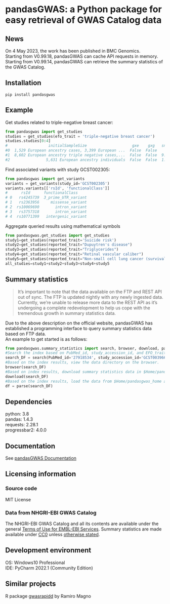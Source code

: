 # pandasGWAS: a Python package for easy retrieval of GWAS Catalog data
## News
On 4 May 2023, the work has been published in BMC Genomics.    
Starting from V0.99.18, pandasGWAS can cache API requests in memory.    
Starting from V0.99.14, pandasGWAS can retrieve the summary statistics of the GWAS Catalog.
## Installation
`pip install pandasgwas`
## Example
Get studies related to triple-negative breast cancer:
```Python
from pandasgwas import get_studies
studies = get_studies(efo_trait = 'triple-negative breast cancer')
studies.studies[0:4]
#                  initialSampleSize                    gxe    gxg   snpCount  qualifier  imputed  pooled studyDesignComment  accessionId   fullPvalueSet  userRequested            platforms                                ancestries                                   genotypingTechnologies                             replicationSampleSize                                diseaseTrait.trait                 publicationInfo.pubmedId publicationInfo.publicationDate publicationInfo.publication               publicationInfo.title                publicationInfo.author.fullname publicationInfo.author.orcid
#0  1,529 European ancestry cases, 3,399 European ...  False  False        NaN    None     True     False        None           GCST002305      False          False      [{'manufacturer': 'Illumina'}]  [{'type': 'replication', 'numberOfIndividuals'...  [{'genotypingTechnology': 'Genome-wide genotyp...  2,148 European ancestry cases, 1,309 European ...  Breast cancer (estrogen-receptor negative, pro...         24325915                    2013-12-09                    Carcinogenesis      Genome-wide association study identifies 25 kn...           Purrington KS              0000-0002-5710-1692    
#1  8,602 European ancestry triple negative cases,...  False  False  9.700e+06       ~     True     False        None           GCST010100      False           True      [{'manufacturer': 'Illumina'}]  [{'type': 'initial', 'numberOfIndividuals': 11...  [{'genotypingTechnology': 'Genome-wide genotyp...                                                 NA  Breast cancer (estrogen-receptor negative, pro...         32424353                    2020-05-18                         Nat Genet      Genome-wide association study identifies 32 no...                 Zhang H                             None    
#2                5,631 European ancestry individuals  False  False  1.000e+07    None     True     False        None         GCST90029052      False          False                                  []  [{'type': 'initial', 'numberOfIndividuals': 56...  [{'genotypingTechnology': 'Genome-wide genotyp...                                                 NA  15-year breast cancer-specific survival (ER ne...         34407845                    2021-08-18                 Breast Cancer Res      Association of germline genetic variants with ...                 Morra A                             None
```
Find associated variants with study GCST002305:

```Python
from pandasgwas import get_variants
variants = get_variants(study_id='GCST002305')
variants.variants[['rsId', 'functionalClass']]
#      rsId      functionalClass   
# 0   rs4245739  3_prime_UTR_variant
# 1   rs2363956     missense_variant
# 2  rs10069690       intron_variant
# 3   rs3757318       intron_variant
# 4  rs10771399   intergenic_variant
```
Aggregate queried results using mathematical symbols
```Python
from pandasgwas.get_studies import get_studies
study1=get_studies(reported_trait='Suicide risk')
study2=get_studies(reported_trait="Dupuytren's disease")
study3=get_studies(reported_trait="Triglycerides")
study4=get_studies(reported_trait="Retinal vascular caliber")
study5=get_studies(reported_trait="Non-small cell lung cancer (survival)")
all_studies=study1+study2+study3+study4+study5
```
## Summary statistics
>It’s important to note that the data available on the FTP and REST API out of sync. The FTP is updated nightly with any newly ingested data. Currently, we’re unable to release more data to the REST API as it’s undergoing a complete redevelopment to help us cope with the tremendous growth in summary statistics data.

Due to the above description on the official website, pandasGWAS has established a programming interface to query summary statistics data based on FTP data.    
An example to get started is as follows:
```Python
from pandasgwas.summary_statistics import search, browser, download, parse
#Search the index based on PubMed_id, study_accession_id, and EFO_trait_id. The indexed results will be returned as a DataFrame.
search_DF = search(PubMed_id='27918534', study_accession_id='GCST003966')
#Based on the index results, view the data directory on the browser.
browser(search_DF)
#Based on index results, download summary statistics data in $Home/pandasgwas_home.
download(search_DF)
#Based on the index results, load the data from $Home/pandasgwas_home and convert it into a DataFrame. 
df = parse(search_DF)
```
## Dependencies
python: 3.8  
pandas: 1.4.3  
requests: 2.28.1  
progressbar2: 4.0.0
## Documentation
See [pandasGWAS Documentation](https://caotianze.github.io/pandasgwas/)
## Licensing information
### Source code
MIT License
### Data from NHGRI-EBI GWAS Catalog
The NHGRI-EBI GWAS Catalog and all its contents are available under the general [Terms of Use for EMBL-EBI Services](https://www.ebi.ac.uk/about/terms-of-use). Summary statistics are made available under [CC0](https://creativecommons.org/publicdomain/zero/1.0/) unless [otherwise stated](https://www.ebi.ac.uk/gwas/docs/faq#faq-H7).
## Development environment
OS: Windows10 Professional  
IDE: PyCharm 2022.1 (Community Edition)
## Similar projects
R package [gwasrapidd](https://github.com/ramiromagno/gwasrapidd) by Ramiro Magno